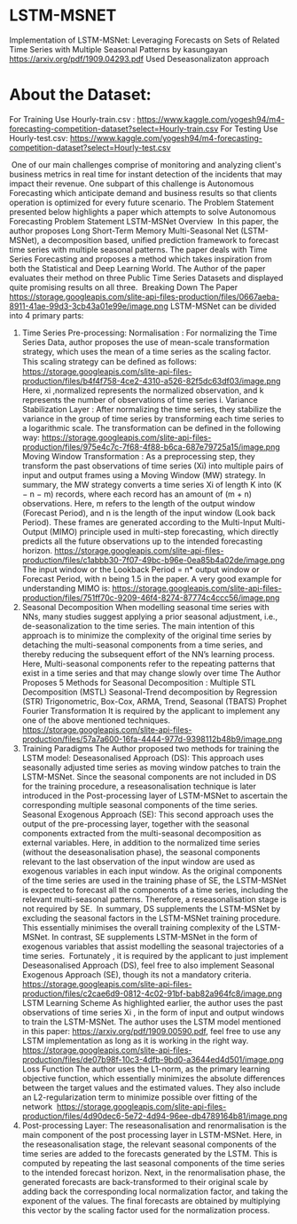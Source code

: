 # LSTM-MSNET
Implementation of LSTM-MSNet: Leveraging Forecasts on Sets of Related Time Series with Multiple Seasonal Patterns by  kasungayan
https://arxiv.org/pdf/1909.04293.pdf
Used Deseasonalizaton approach

# About the Dataset:
For Training Use Hourly-train.csv : https://www.kaggle.com/yogesh94/m4-forecasting-competition-dataset?select=Hourly-train.csv
For Testing Use Hourly-test.csv: https://www.kaggle.com/yogesh94/m4-forecasting-competition-dataset?select=Hourly-test.csv

﻿
One of our main challenges comprise of monitoring and analyzing client's business metrics in real time for instant detection of the incidents that may impact their revenue. 
One subpart of this challenge is Autonomous Forecasting which anticipate demand and business results so that clients operation is optimized for every future scenario. 
The Problem Statement presented below highlights a paper which attempts to solve Autonomous Forecasting 
Problem Statement
LSTM-MSNet Overview
﻿
In this paper, the author proposes Long Short-Term Memory Multi-Seasonal Net (LSTM-MSNet), a decomposition based, unified prediction framework to forecast time series with multiple seasonal patterns. 
The paper deals with Time Series Forecasting and proposes a method which takes inspiration from both the Statistical and Deep Learning World.  The Author of the paper evaluates their method on three Public Time Series Datasets and displayed quite promising results on all three.
﻿
Breaking Down The Paper
https://storage.googleapis.com/slite-api-files-production/files/0667aeba-8911-41ae-99d3-3cb43a01e99e/image.png
﻿
LSTM-MSNet can be divided into 4 primary parts:
﻿
1) Time Series Pre-processing:
Normalisation : For normalizing the Time Series Data, author proposes the use of mean-scale
 transformation strategy, which uses the mean of a time series
 as the scaling factor. This scaling strategy can be deﬁned as
 follows:
﻿
https://storage.googleapis.com/slite-api-files-production/files/b4f4f758-4ce2-4310-a526-82f5dc63df03/image.png
Here, xi ,normalized represents the normalized observation, and k represents the number of observations of time series i.
Variance Stabilization Layer : After normalizing the time series, they stabilize the variance in the group of time series by transforming each time series to a logarithmic scale. The transformation can be defined in the following way: 
https://storage.googleapis.com/slite-api-files-production/files/975e4c7c-7f68-4f88-b6ca-687e79725a15/image.png
Moving Window Transformation : As a preprocessing step, they transform the past observations of time series (Xi) into multiple pairs of input and output frames using a Moving Window (MW) strategy. In summary, the MW strategy converts a time series Xi of length K into (K − n − m) records, where each record has an amount of (m + n) observations. Here, m refers to the length of the output window (Forecast Period), and n is the length of the input window (Look back Period). These frames are generated according to the Multi-Input Multi-Output (MIMO) principle used in multi-step forecasting, which directly predicts all the future observations up to the intended forecasting horizon.
https://storage.googleapis.com/slite-api-files-production/files/c1abbb30-7f07-49bc-b96e-0ea85b4a02de/image.png
The input window or the Lookback Period = n* output window or Forecast Period, with n being 1.5 in the paper. A very good example for understanding MIMO is:
https://storage.googleapis.com/slite-api-files-production/files/751ff70c-9209-46f4-8274-87774c4ccc56/image.png
﻿
2)  Seasonal Decomposition 
When modelling seasonal time series with NNs, many studies suggest applying a prior seasonal adjustment, i.e., de-seasonalization to the time series. The main intention of this approach is to minimize the complexity of the original time series by  detaching the multi-seasonal components from a time series, and thereby reducing the subsequent effort of the NN’s learning process. Here, Multi-seasonal components refer to the repeating patterns that exist in a time series and that may change slowly over time
The Author Proposes 5 Methods for Seasonal Decomposition : 
Multiple STL Decomposition (MSTL)
Seasonal-Trend decomposition by Regression (STR)
Trigonometric, Box-Cox, ARMA, Trend, Seasonal (TBATS)
Prophet
 Fourier Transformation
It is required by the applicant to implement any one of the above mentioned techniques.
https://storage.googleapis.com/slite-api-files-production/files/57a7a600-16fa-4444-977d-9398112b48b9/image.png
﻿
﻿
3) Training Paradigms
The Author proposed two methods for training the LSTM model:
Deseasonalised Approach (DS): This approach uses seasonally adjusted time series as moving window patches to train the LSTM-MSNet. Since the seasonal components are not included in DS for the training procedure, a reseasonalisation technique is later introduced in the Post-processing layer of LSTM-MSNet to ascertain the corresponding multiple seasonal components of the time series.
Seasonal Exogenous Approach (SE): This second approach uses the output of the pre-processing layer, together with the seasonal components extracted from the multi-seasonal decomposition as external variables. Here, in addition to the normalized time series (without the deseasonalisation phase), the seasonal components relevant to the last observation of the input window are used as exogenous variables in each input window. As the original components of the time series are used in the training phase of SE, the LSTM-MSNet is expected to forecast all the components of a time series, including the relevant multi-seasonal patterns. Therefore, a reseasonalisation stage is not required by SE.
﻿
In summary, DS supplements the LSTM-MSNet by excluding the seasonal factors in the LSTM-MSNet training procedure. This essentially minimises the overall training complexity of the LSTM-MSNet. In contrast, SE supplements LSTM-MSNet in the form of exogenous variables that assist modelling the seasonal trajectories of a time series.
﻿
Fortunately , it is required by the applicant to just implement Deseasonalised Approach (DS), feel free to also implement Seasonal Exogenous Approach (SE), though its not a mandatory criteria.
﻿
﻿
https://storage.googleapis.com/slite-api-files-production/files/c2cae6d9-0812-4c02-91bf-bab82a964fc8/image.png
﻿
LSTM Learning Scheme
As highlighted earlier, the author uses the past observations of time series Xi , in the form of input and output windows to train the LSTM-MSNet. The author uses the LSTM model mentioned in this paper: https://arxiv.org/pdf/1909.00590.pdf, feel free to use any LSTM implementation as long as it is working in the right way.
﻿
https://storage.googleapis.com/slite-api-files-production/files/de07b98f-10c3-4dfb-9bd0-a3644ed4d501/image.png
﻿
Loss Function 
The author uses the L1-norm, as the primary learning objective function, which essentially minimizes the absolute differences between the target values and the estimated values. They also include an L2-regularization term to minimize possible over fitting of the network
﻿
https://storage.googleapis.com/slite-api-files-production/files/4d90dec6-5e72-4d94-96ee-db4789164b81/image.png
4) Post-processing Layer:
The reseasonalisation and renormalisation is the main component of the post processing layer in LSTM-MSNet. Here, in the reseasonalisation stage, the relevant seasonal components of the time series are added to the forecasts generated by the LSTM. This is computed by repeating the last seasonal components of the time series to the intended forecast horizon. Next, in the renormalisation phase, the generated forecasts are back-transformed to their original scale by adding back the corresponding local normalization factor, and taking the exponent of the values. The final forecasts are obtained by multiplying this vector by the scaling factor used for the normalization process. 
﻿
